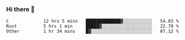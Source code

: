### Hi there 👋

<!--
**WShiBin/WShiBin** is a ✨ _special_ ✨ repository because its `README.md` (this file) appears on your GitHub profile.

Here are some ideas to get you started:

- 🔭 I’m currently working on ...
- 🌱 I’m currently learning ...
- 👯 I’m looking to collaborate on ...
- 🤔 I’m looking for help with ...
- 💬 Ask me about ...
- 📫 How to reach me: ...
- 😄 Pronouns: ...
- ⚡ Fun fact: ...
-->

<!--START_SECTION:waka-->

```text
C             12 hrs 5 mins   █████████████▓░░░░░░░░░░░   54.83 %
Rust          5 hrs 1 min     █████▓░░░░░░░░░░░░░░░░░░░   22.79 %
Other         1 hr 34 mins    █▓░░░░░░░░░░░░░░░░░░░░░░░   07.12 %
```

<!--END_SECTION:waka-->

